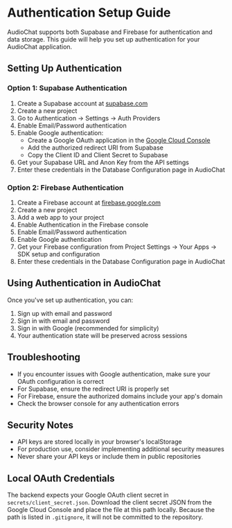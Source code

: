 # Authentication Setup Guide

AudioChat supports both Supabase and Firebase for authentication and data storage. This guide will help you set up authentication for your AudioChat application.

## Setting Up Authentication

### Option 1: Supabase Authentication

1. Create a Supabase account at [supabase.com](https://supabase.com)
2. Create a new project
3. Go to Authentication → Settings → Auth Providers
4. Enable Email/Password authentication
5. Enable Google authentication:
   - Create a Google OAuth application in the [Google Cloud Console](https://console.cloud.google.com/)
   - Add the authorized redirect URI from Supabase
   - Copy the Client ID and Client Secret to Supabase
6. Get your Supabase URL and Anon Key from the API settings
7. Enter these credentials in the Database Configuration page in AudioChat

### Option 2: Firebase Authentication

1. Create a Firebase account at [firebase.google.com](https://firebase.google.com)
2. Create a new project
3. Add a web app to your project
4. Enable Authentication in the Firebase console
5. Enable Email/Password authentication
6. Enable Google authentication
7. Get your Firebase configuration from Project Settings → Your Apps → SDK setup and configuration
8. Enter these credentials in the Database Configuration page in AudioChat

## Using Authentication in AudioChat

Once you've set up authentication, you can:

1. Sign up with email and password
2. Sign in with email and password
3. Sign in with Google (recommended for simplicity)
4. Your authentication state will be preserved across sessions

## Troubleshooting

- If you encounter issues with Google authentication, make sure your OAuth configuration is correct
- For Supabase, ensure the redirect URI is properly set
- For Firebase, ensure the authorized domains include your app's domain
- Check the browser console for any authentication errors

## Security Notes

- API keys are stored locally in your browser's localStorage
- For production use, consider implementing additional security measures
- Never share your API keys or include them in public repositories

## Local OAuth Credentials

The backend expects your Google OAuth client secret in `secrets/client_secret.json`.
Download the client secret JSON from the Google Cloud Console and place the file
at this path locally. Because the path is listed in `.gitignore`, it will not be
committed to the repository.
